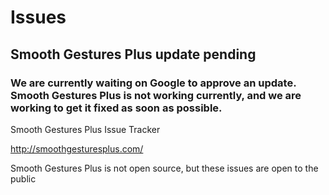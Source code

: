 Issues
======

## Smooth Gestures Plus update pending
### We are currently waiting on Google to approve an update. Smooth Gestures Plus is not working currently, and we are working to get it fixed as soon as possible.

Smooth Gestures Plus Issue Tracker

http://smoothgesturesplus.com/

Smooth Gestures Plus is not open source, but these issues are open to the public

